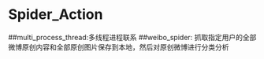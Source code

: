# Spider_Action
##multi_process_thread:多线程进程联系
##weibo_spider: 抓取指定用户的全部微博原创内容和全部原创图片保存到本地，然后对原创微博进行分类分析
